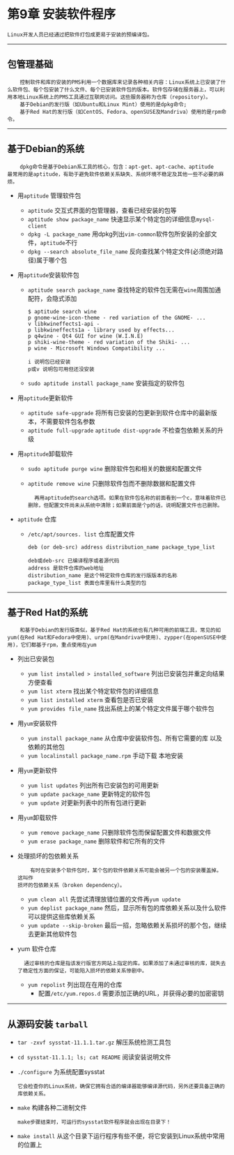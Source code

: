 # 第9章 安装软件程序
	Linux开发人员已经通过把软件打包成更易于安装的预编译包。

---

## 包管理基础
		控制软件和库的安装的PMS利用一个数据库来记录各种相关内容：Linux系统上已安装了什么软件包、每个包安装了什么文件、每个已安装软件包的版本。软件包存储在服务器上，可以利用本地Linux系统上的PMS工具通过互联网访问。这些服务器称为仓库（repository）。
		基于Debian的发行版（如Ubuntu和Linux Mint）使用的是dpkg命令;
		基于Red Hat的发行版（如CentOS、Fedora、openSUSE及Mandriva）使用的是rpm命令。

---

## 基于Debian的系统

```
	dpkg命令是基于Debian系工具的核心，包含：apt-get、apt-cache、aptitude
最常用的是aptitude，有助于避免软件依赖关系缺失、系统环境不稳定及其他一些不必要的麻烦。
```
- 用`aptitude` 管理软件包
	- `aptitude` 交互式界面的包管理器，查看已经安装的包等
	- `aptitude show package_name` 快速显示某个特定包的详细信息`mysql-client`
	- `dpkg -L package_name` 用dpkg列出`vim-common`软件包所安装的全部文件，`aptitude`不行
	- `dpkg --search absolute_file_name` 反向查找某个特定文件(必须绝对路径)属于哪个包

- 用`aptitude`安装软件包
	- `aptitude search package_name` 查找特定的软件包无需在`wine`周围加通配符，会隐式添加
	  ```shell
	  $ aptitude search wine
	  p gnome-wine-icon-theme - red variation of the GNOME- ...
	  v libkwineffects1-api -
	  p libkwineffects1a - library used by effects...
	  p q4wine - Qt4 GUI for wine (W.I.N.E)
	  p shiki-wine-theme - red variation of the Shiki- ...
	  p wine - Microsoft Windows Compatibility ...
	  
	  i 说明包已经安装
	  p或v 说明包可用但还没安装
	  ```
	- `sudo aptitude install package_name` 安装指定的软件包

- 用`aptitude`更新软件
	- `aptitude safe-upgrade` 将所有已安装的包更新到软件仓库中的最新版本，不需要软件包名参数
	- `aptitude full-upgrade` `aptitude dist-upgrade` 不检查包依赖关系的升级

- 用`aptitude`卸载软件
	- `sudo aptitude purge wine` 删除软件包和相关的数据和配置文件
	
	- `aptitude remove wine` 只删除软件包而不删除数据和配置文件
	
	  ```
	  	再用aptitude的search选项。如果在软件包名称的前面看到一个c，意味着软件已删除，但配置文件尚未从系统中清除；如果前面是个p的话，说明配置文件也已删除。
	  ```

- `aptitude` 仓库
	- `/etc/apt/sources. list` 仓库配置文件
	
	  ```shell
	  deb (or deb-src) address distribution_name package_type_list
	  
	  deb或deb-src 已编译程序或者源代码
	  address 是软件仓库的web地址
	  distribution_name 是这个特定软件仓库的发行版版本的名称
	  package_type_list 表面仓库里有什么类型的包
	  ```

---

## 基于Red Hat的系统
```
	和基于Debian的发行版类似，基于Red Hat的系统也有几种可用的前端工具，常见的如yum(在Red Hat和Fedora中使用)、urpm(在Mandriva中使用)、zypper(在openSUSE中使用)，它们都基于rpm，重点使用在yum
```
- 列出已安装包
	- `yum list installed > installed_software` 列出已安装包并重定向结果方便查看
	- `yum list xterm` 找出某个特定软件包的详细信息
	- `yum list installed xterm` 查看包是否已安装
	- `yum provides file_name` 找出系统上的某个特定文件属于哪个软件包

- 用`yum`安装软件
	- `yum install package_name` 从仓库中安装软件包、所有它需要的库
以及依赖的其他包
	- `yum localinstall package_name.rpm` 手动下载 本地安装

- 用`yum`更新软件
	- `yum list updates` 列出所有已安装包的可用更新
	- `yum update package_name` 更新特定的软件包
	- `yum update` 对更新列表中的所有包进行更新

- 用`yum`卸载软件
	- `yum remove package_name` 只删除软件包而保留配置文件和数据文件
	- `yum erase package_name` 删除软件和它所有的文件

- 处理损坏的包依赖关系
	```
		有时在安装多个软件包时，某个包的软件依赖关系可能会被另一个包的安装覆盖掉。这叫作
	损坏的包依赖关系（broken dependency）。
	```
	- `yum clean all` 先尝试清理放错位置的文件再`yum update` 
	- `yum deplist package_name` 然后，显示所有包的库依赖关系以及什么软件可以提供这些库依赖关系
	- `yum update --skip-broken` 最后一招，忽略依赖关系损坏的那个包，继续去更新其他软件包

- yum 软件仓库
  ```
  	通过审核的仓库是指该发行版官方网站上指定的库。如果添加了未通过审核的库，就失去了稳定性方面的保证，可能陷入损坏的依赖关系惨剧中。
  ```
  - `yum repolist` 列出现在在用的仓库
	- 配置`/etc/yum.repos.d` 需要添加正确的URL，并获得必要的加密密钥

---

## 从源码安装 `tarball`
- `tar -zxvf sysstat-11.1.1.tar.gz` 解压系统检测工具包

- `cd sysstat-11.1.1; ls; cat README` 阅读安装说明文件

- `./configure` 为系统配置sysstat
  ```
  它会检查你的Linux系统，确保它拥有合适的编译器能够编译源代码，另外还要具备正确的库依赖关系。
  ```
- `make` 构建各种二进制文件
  ```
  make步骤结束时，可运行的sysstat软件程序就会出现在目录下！
  ```
- `make install` 从这个目录下运行程序有些不便，将它安装到Linux系统中常用的位置上